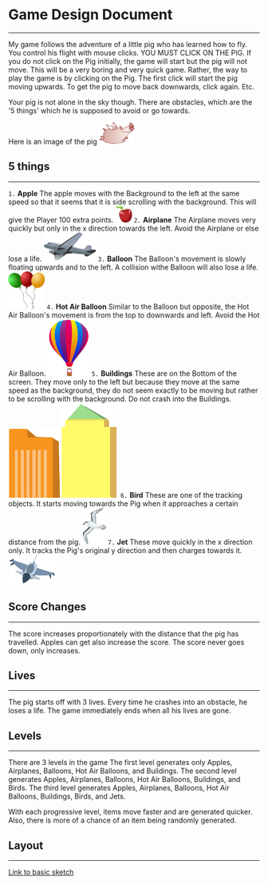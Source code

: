 # Game Design Document
----

My game follows the adventure of a little pig who has learned how to fly. 
You control his flight with mouse clicks. YOU MUST CLICK ON THE PIG. 
If you do not click on the Pig initially, the game will start but the pig will not move. This will be a very boring and very quick game. 
Rather, the way to play the game is by clicking on the Pig. The first click will start the pig moving upwards. To get the pig to move back downwards, click again. Etc. 

Your pig is not alone in the sky though. There are obstacles, which are the '5 things' which he is supposed to avoid or go towards. 

Here is an image of the pig 
![Flying Pig](piggy.png "Flying Pig")

## 5 things
----
`1.` **Apple** The apple moves with the Background to the left at the same speed so that it seems that it is side scrolling with the background. This will give the Player 100 extra points. ![Apple](apple.png "Apple")
`2.` **Airplane** The Airplane moves very quickly but only in the x direction towards the left. Avoid the Airplane or else lose a life. ![Airplane](airplane.png "Airplane")
`3.` **Balloon** The Balloon's movement is slowly floating upwards and to the left. A collision withe Balloon will also lose a life. ![Balloon](balloon.png "Balloon")
`4.` **Hot Air Balloon** Similar to the Balloon but opposite, the Hot Air Balloon's movement is from the top to downwards and left. Avoid the Hot Air Balloon. ![Hot Air](hotair.png "Hot Air")
`5.` **Buildings** These are on the Bottom of the screen. They move only to the left but because they move at the same speed as the background, they do not seem exactly to be moving but rather to be scrolling with the background. Do not crash into the Buildings. ![Building 1](building1.png "Building 1")![Building 2](building2.png "Building 2")
`6.` **Bird** These are one of the tracking objects. It starts moving towards the Pig when it approaches a certain distance from the pig. ![Bird](bird.png "bird") 
`7.` **Jet** These move quickly in the x direction only. It tracks the Pig's original y direction and then charges towards it. ![Jet](jet.png "jet")
## Score Changes 
----

The score increases proportionately with the distance that the pig has travelled. Apples can get also increase the score. 
The score never goes down, only increases. 

## Lives 
----

The pig starts off with 3 lives. Every time he crashes into an obstacle, he loses a life. The game immediately ends when all his lives are gone. 

## Levels 
----

There are 3 levels in the game 
The first level generates only Apples, Airplanes, Balloons, Hot Air Balloons, and Buildings. 
The second level generates Apples, Airplanes, Balloons, Hot Air Balloons, Buildings, and Birds. 
The third level generates Apples, Airplanes, Balloons, Hot Air Balloons, Buildings, Birds, and Jets. 

With each progressive level, items move faster and are generated quicker. Also, there is more of a chance of an item being randomly generated. 

## Layout 
----
[Link to basic sketch](http://i.imgur.com/Y0la1TY.jpg?1?2180) 

